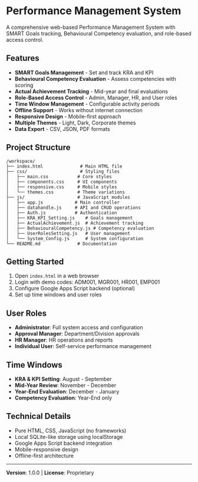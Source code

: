 # Performance Management System

A comprehensive web-based Performance Management System with SMART Goals tracking, Behavioural Competency evaluation, and role-based access control.

## Features

- **SMART Goals Management** - Set and track KRA and KPI
- **Behavioural Competency Evaluation** - Assess competencies with scoring
- **Actual Achievement Tracking** - Mid-year and final evaluations
- **Role-Based Access Control** - Admin, Manager, HR, and User roles
- **Time Window Management** - Configurable activity periods
- **Offline Support** - Works without internet connection
- **Responsive Design** - Mobile-first approach
- **Multiple Themes** - Light, Dark, Corporate themes
- **Data Export** - CSV, JSON, PDF formats

## Project Structure

```
/workspace/
├── index.html              # Main HTML file
├── css/                    # Styling files
│   ├── main.css           # Core styles
│   ├── components.css     # UI components
│   ├── responsive.css     # Mobile styles
│   └── themes.css         # Theme variations
├── js/                    # JavaScript modules
│   ├── app.js            # Main controller
│   ├── datahandle.js     # API and CRUD operations
│   ├── Auth.js           # Authentication
│   ├── KRA_KPI_Setting.js    # Goals management
│   ├── ActualAchievement.js  # Achievement tracking
│   ├── BehaviouralCompetency.js # Competency evaluation
│   ├── UserRolesSetting.js   # User management
│   └── System_Config.js      # System configuration
└── README.md              # Documentation
```

## Getting Started

1. Open `index.html` in a web browser
2. Login with demo codes: ADM001, MGR001, HR001, EMP001
3. Configure Google Apps Script backend (optional)
4. Set up time windows and user roles

## User Roles

- **Administrator**: Full system access and configuration
- **Approval Manager**: Department/Division approvals
- **HR Manager**: HR operations and reports
- **Individual User**: Self-service performance management

## Time Windows

- **KRA & KPI Setting**: August - September
- **Mid-Year Review**: November - December
- **Year-End Evaluation**: December - January
- **Competency Evaluation**: Year-End only

## Technical Details

- Pure HTML, CSS, JavaScript (no frameworks)
- Local SQLite-like storage using localStorage
- Google Apps Script backend integration
- Mobile-responsive design
- Offline-first architecture

---

**Version**: 1.0.0 | **License**: Proprietary